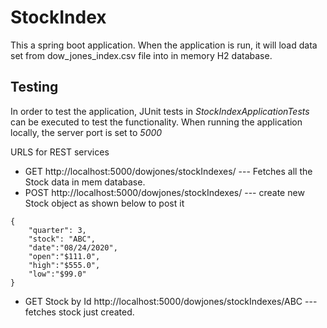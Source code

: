 # StockIndex

This a spring boot application. 
When the application is run, it will load data set from dow_jones_index.csv file into in memory H2 database.


## Testing 
In order to test the application, JUnit tests in *StockIndexApplicationTests* can be executed to test the functionality.
When running the application locally, the server port is set to *5000*



URLS for REST services 
* GET     http://localhost:5000/dowjones/stockIndexes/  ---   Fetches all the Stock data in mem database.
* POST    http://localhost:5000/dowjones/stockIndexes/   ---  create new Stock object as shown below to post it

```
{
    "quarter": 3,
    "stock": "ABC",
    "date":"08/24/2020",
    "open":"$111.0",
    "high":"$555.0",
    "low":"$99.0"
}
```

*  GET Stock by Id   http://localhost:5000/dowjones/stockIndexes/ABC  ---   fetches stock just created.   
